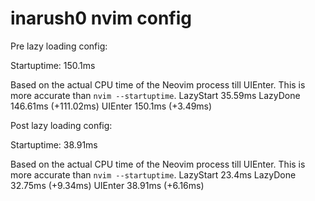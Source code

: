 # inarush0 nvim config

Pre lazy loading config:

Startuptime: 150.1ms

Based on the actual CPU time of the Neovim process till UIEnter.
This is more accurate than `nvim --startuptime`.
LazyStart 35.59ms
LazyDone 146.61ms (+111.02ms)
UIEnter 150.1ms (+3.49ms)

Post lazy loading config:

Startuptime: 38.91ms

Based on the actual CPU time of the Neovim process till UIEnter.
This is more accurate than `nvim --startuptime`.
LazyStart 23.4ms
LazyDone 32.75ms (+9.34ms)
UIEnter 38.91ms (+6.16ms)
